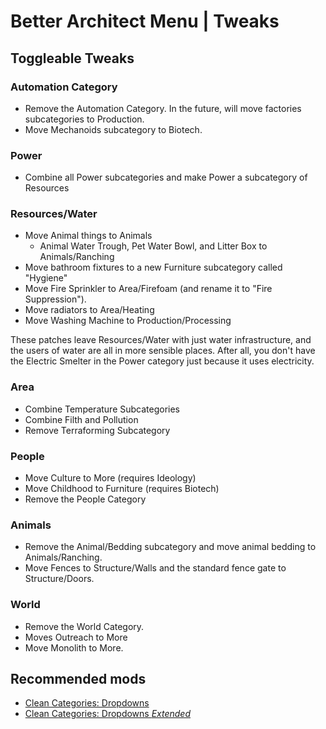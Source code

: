 # Better Architect Menu | Tweaks

## Toggleable Tweaks

### Automation Category

- Remove the Automation Category. In the future, will move factories subcategories to Production.
- Move Mechanoids subcategory to Biotech.

### Power

- Combine all Power subcategories and make Power a subcategory of Resources

### Resources/Water

- Move Animal things to Animals
    - Animal Water Trough, Pet Water Bowl, and Litter Box to Animals/Ranching
- Move bathroom fixtures to a new Furniture subcategory called "Hygiene"
- Move Fire Sprinkler to Area/Firefoam (and rename it to "Fire Suppression").
- Move radiators to Area/Heating
- Move Washing Machine to Production/Processing

These patches leave Resources/Water with just water infrastructure, and the users of water are all in more sensible places. After all, you don't have the Electric Smelter in the Power category just because it uses electricity.

### Area

- Combine Temperature Subcategories
- Combine Filth and Pollution
- Remove Terraforming Subcategory

### People

- Move Culture to More (requires Ideology)
- Move Childhood to Furniture (requires Biotech)
- Remove the People Category

### Animals

- Remove the Animal/Bedding subcategory and move animal bedding to Animals/Ranching.
- Move Fences to Structure/Walls and the standard fence gate to Structure/Doors.

### World
- Remove the World Category.
- Moves Outreach to More
- Move Monolith to More.

## Recommended mods
- [Clean Categories: Dropdowns](https://steamcommunity.com/sharedfiles/filedetails/?id=3455529827)
- [Clean Categories: Dropdowns *Extended*](https://github.com/KobeRiddle-dev/Clean-Categories-Dropdowns-Extended)
